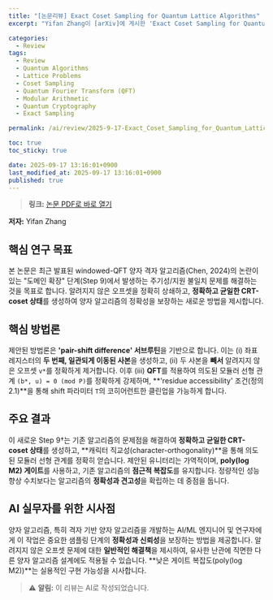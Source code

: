 ```yaml
---
title: "[논문리뷰] Exact Coset Sampling for Quantum Lattice Algorithms"
excerpt: "Yifan Zhang이 [arXiv]에 게시한 'Exact Coset Sampling for Quantum Lattice Algorithms' 논문에 대한 자세한 리뷰입니다."

categories:
  - Review
tags:
  - Review
  - Quantum Algorithms
  - Lattice Problems
  - Coset Sampling
  - Quantum Fourier Transform (QFT)
  - Modular Arithmetic
  - Quantum Cryptography
  - Exact Sampling

permalink: /ai/review/2025-9-17-Exact_Coset_Sampling_for_Quantum_Lattice_Algorithms/

toc: true
toc_sticky: true

date: 2025-09-17 13:16:01+0900
last_modified_at: 2025-09-17 13:16:01+0900
published: true
---
```

> **링크:** [논문 PDF로 바로 열기](https://arxiv.org/abs/2509.12341)

**저자:** Yifan Zhang



## 핵심 연구 목표
본 논문은 최근 발표된 windowed-QFT 양자 격자 알고리즘(Chen, 2024)의 논란이 있는 "도메인 확장" 단계(Step 9)에서 발생하는 주기성/지원 불일치 문제를 해결하는 것을 목표로 합니다. 알려지지 않은 오프셋을 정확히 상쇄하고, **정확하고 균일한 CRT-coset 상태**를 생성하여 양자 알고리즘의 정확성을 보장하는 새로운 방법을 제시합니다.

## 핵심 방법론
제안된 방법론은 **'pair-shift difference' 서브루틴**을 기반으로 합니다. 이는 (i) 좌표 레지스터의 **두 번째, 일관되게 이동된 사본**을 생성하고, (ii) 두 사본을 **빼서** 알려지지 않은 오프셋 `v*`를 정확하게 제거합니다. 이후 (iii) **QFT**를 적용하여 의도된 모듈러 선형 관계 `(b*, u) = 0 (mod P)`를 정확하게 강제하며, **'residue accessibility' 조건(정의 2.1)**을 통해 shift 파라미터 `T`의 코히어런트한 클린업을 가능하게 합니다.

## 주요 결과
이 새로운 Step 9†는 기존 알고리즘의 문제점을 해결하여 **정확하고 균일한 CRT-coset 상태**를 생성하고, **캐릭터 직교성(character-orthogonality)**을 통해 의도된 모듈러 선형 관계를 정확히 얻습니다. 제안된 유니터리는 가역적이며, **poly(log M2) 게이트**를 사용하고, 기존 알고리즘의 **점근적 복잡도**를 유지합니다. 정량적인 성능 향상 수치보다는 알고리즘의 **정확성과 견고성**을 확립하는 데 중점을 둡니다.

## AI 실무자를 위한 시사점
양자 알고리즘, 특히 격자 기반 양자 알고리즘을 개발하는 AI/ML 엔지니어 및 연구자에게 이 작업은 중요한 샘플링 단계의 **정확성과 신뢰성**을 보장하는 방법을 제공합니다. 알려지지 않은 오프셋 문제에 대한 **일반적인 해결책**을 제시하여, 유사한 난관에 직면한 다른 양자 알고리즘 설계에도 적용될 수 있습니다. **낮은 게이트 복잡도(poly(log M2))**는 실용적인 구현 가능성을 시사합니다.

> ⚠️ **알림:** 이 리뷰는 AI로 작성되었습니다.
